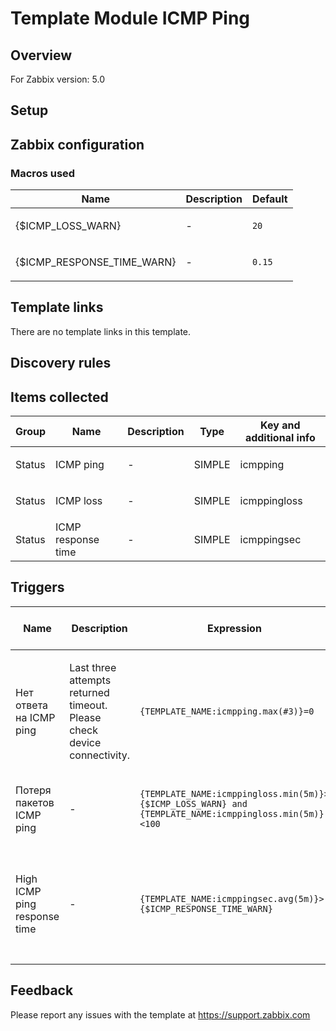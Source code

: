 
# Template Module ICMP Ping

## Overview

For Zabbix version: 5.0  

## Setup


## Zabbix configuration


### Macros used

|Name|Description|Default|
|----|-----------|-------|
|{$ICMP_LOSS_WARN}|<p>-</p>|`20`|
|{$ICMP_RESPONSE_TIME_WARN}|<p>-</p>|`0.15`|

## Template links

There are no template links in this template.

## Discovery rules


## Items collected

|Group|Name|Description|Type|Key and additional info|
|-----|----|-----------|----|---------------------|
|Status|ICMP ping|<p>-</p>|SIMPLE|icmpping|
|Status|ICMP loss|<p>-</p>|SIMPLE|icmppingloss|
|Status|ICMP response time|<p>-</p>|SIMPLE|icmppingsec|

## Triggers

|Name|Description|Expression|Severity|Dependencies and additional info|
|----|-----------|----|----|----|
|Нет ответа на ICMP ping|<p>Last three attempts returned timeout.  Please check device connectivity.</p>|`{TEMPLATE_NAME:icmpping.max(#3)}=0`|HIGH||
|Потеря пакетов ICMP ping|<p>-</p>|`{TEMPLATE_NAME:icmppingloss.min(5m)}>{$ICMP_LOSS_WARN} and {TEMPLATE_NAME:icmppingloss.min(5m)}<100`|WARNING|<p>**Depends on**:</p><p>- Нет ответа на ICMP ping</p>|
|High ICMP ping response time|<p>-</p>|`{TEMPLATE_NAME:icmppingsec.avg(5m)}>{$ICMP_RESPONSE_TIME_WARN}`|WARNING|<p>**Depends on**:</p><p>- Нет ответа на ICMP ping</p><p>- Потеря пакетов ICMP ping</p>|

## Feedback

Please report any issues with the template at https://support.zabbix.com

